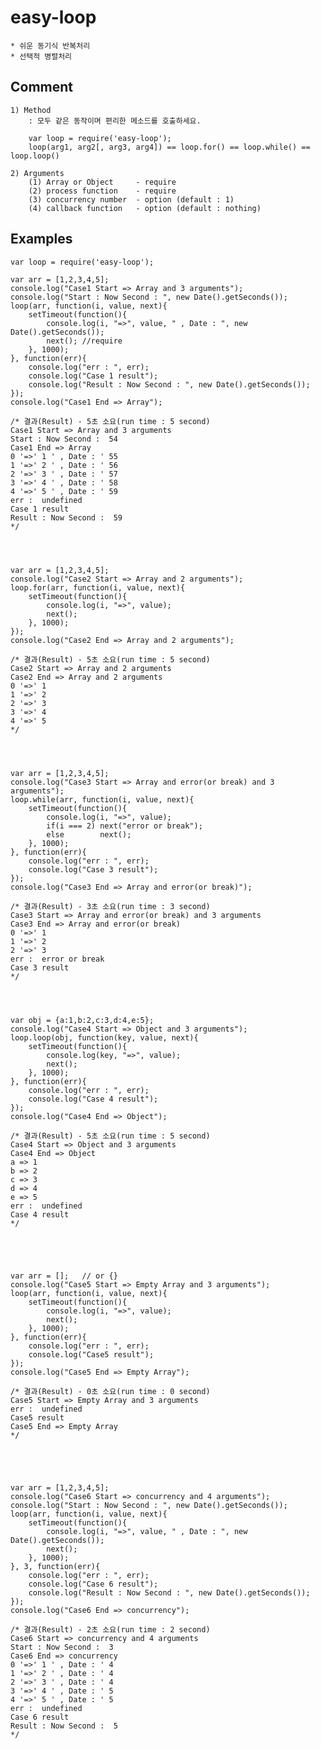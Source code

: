 

# easy-loop
	* 쉬운 동기식 반복처리
	* 선택적 병렬처리

## Comment
	1) Method
		: 모두 같은 동작이며 편리한 메소드를 호출하세요.
		
		var loop = require('easy-loop');
		loop(arg1, arg2[, arg3, arg4]) == loop.for() == loop.while() == loop.loop()
		
	2) Arguments	
		(1) Array or Object 	- require
		(2) process function 	- require
		(3) concurrency	number 	- option (default : 1)
		(4) callback function 	- option (default : nothing)
	
## Examples

	var loop = require('easy-loop');
	
	var arr = [1,2,3,4,5];
	console.log("Case1 Start => Array and 3 arguments");
	console.log("Start : Now Second : ", new Date().getSeconds());
	loop(arr, function(i, value, next){
		setTimeout(function(){
			console.log(i, "=>", value, " , Date : ", new Date().getSeconds());
			next();	//require
		}, 1000);
	}, function(err){
		console.log("err : ", err);
		console.log("Case 1 result");
		console.log("Result : Now Second : ", new Date().getSeconds());
	});
	console.log("Case1 End => Array");
	
	/* 결과(Result) - 5초 소요(run time : 5 second)
	Case1 Start => Array and 3 arguments
	Start : Now Second :  54
	Case1 End => Array
	0 '=>' 1 ' , Date : ' 55
	1 '=>' 2 ' , Date : ' 56
	2 '=>' 3 ' , Date : ' 57
	3 '=>' 4 ' , Date : ' 58
	4 '=>' 5 ' , Date : ' 59
	err :  undefined
	Case 1 result
	Result : Now Second :  59
	*/
	
	
	
	
	var arr = [1,2,3,4,5];
	console.log("Case2 Start => Array and 2 arguments");
	loop.for(arr, function(i, value, next){
		setTimeout(function(){
			console.log(i, "=>", value);	
			next();		
		}, 1000);
	});
	console.log("Case2 End => Array and 2 arguments");
	
	/* 결과(Result) - 5초 소요(run time : 5 second)
	Case2 Start => Array and 2 arguments
	Case2 End => Array and 2 arguments
	0 '=>' 1
	1 '=>' 2
	2 '=>' 3
	3 '=>' 4
	4 '=>' 5
	*/
	
	
	
	
	var arr = [1,2,3,4,5];
	console.log("Case3 Start => Array and error(or break) and 3 arguments");
	loop.while(arr, function(i, value, next){
		setTimeout(function(){
			console.log(i, "=>", value);
			if(i === 2)	next("error or break");
			else		next();
		}, 1000);
	}, function(err){
		console.log("err : ", err);
		console.log("Case 3 result");
	});
	console.log("Case3 End => Array and error(or break)");
	
	/* 결과(Result) - 3초 소요(run time : 3 second)
	Case3 Start => Array and error(or break) and 3 arguments
	Case3 End => Array and error(or break)
	0 '=>' 1
	1 '=>' 2
	2 '=>' 3
	err :  error or break
	Case 3 result
	*/
	
	
	
	
	var obj = {a:1,b:2,c:3,d:4,e:5};
	console.log("Case4 Start => Object and 3 arguments");
	loop.loop(obj, function(key, value, next){
		setTimeout(function(){
			console.log(key, "=>", value);
			next();
		}, 1000);
	}, function(err){
		console.log("err : ", err);
		console.log("Case 4 result");
	});
	console.log("Case4 End => Object");
	
	/* 결과(Result) - 5초 소요(run time : 5 second)
	Case4 Start => Object and 3 arguments
	Case4 End => Object
	a => 1
	b => 2
	c => 3
	d => 4
	e => 5
	err :  undefined
	Case 4 result
	*/
	
	
	
	
	
	var arr = [];	// or {}
	console.log("Case5 Start => Empty Array and 3 arguments");
	loop(arr, function(i, value, next){
		setTimeout(function(){
			console.log(i, "=>", value);
			next();
		}, 1000);
	}, function(err){
		console.log("err : ", err);
		console.log("Case5 result");
	});
	console.log("Case5 End => Empty Array");
	
	/* 결과(Result) - 0초 소요(run time : 0 second)
	Case5 Start => Empty Array and 3 arguments
	err :  undefined
	Case5 result
	Case5 End => Empty Array
	*/
	
	
	
	
	
	var arr = [1,2,3,4,5];
	console.log("Case6 Start => concurrency and 4 arguments");
	console.log("Start : Now Second : ", new Date().getSeconds());
	loop(arr, function(i, value, next){
		setTimeout(function(){
			console.log(i, "=>", value, " , Date : ", new Date().getSeconds());
			next();
		}, 1000);
	}, 3, function(err){
		console.log("err : ", err);
		console.log("Case 6 result");
		console.log("Result : Now Second : ", new Date().getSeconds());
	});
	console.log("Case6 End => concurrency");
	
	/* 결과(Result) - 2초 소요(run time : 2 second)
	Case6 Start => concurrency and 4 arguments
	Start : Now Second :  3
	Case6 End => concurrency
	0 '=>' 1 ' , Date : ' 4
	1 '=>' 2 ' , Date : ' 4
	2 '=>' 3 ' , Date : ' 4
	3 '=>' 4 ' , Date : ' 5
	4 '=>' 5 ' , Date : ' 5
	err :  undefined
	Case 6 result
	Result : Now Second :  5
	*/